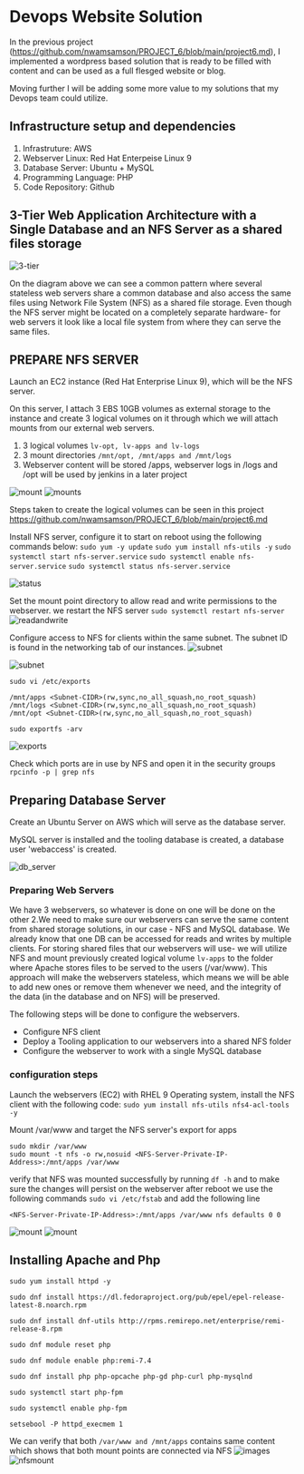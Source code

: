 # Devops Website Solution
In the previous project (https://github.com/nwamsamson/PROJECT_6/blob/main/project6.md), I implemented a wordpress based solution that is ready to be filled with content and can be used as a full flesged website or blog. 

Moving further I will be adding some more value to my solutions that my Devops team could utilize. 

## Infrastructure setup and dependencies
1. Infrastruture: AWS
2. Webserver Linux: Red Hat Enterpeise Linux 9
3. Database Server: Ubuntu + MySQL
4. Programming Language: PHP
5. Code Repository: Github

## 3-Tier Web Application Architecture with a Single Database and an NFS Server as a shared files storage

![3-tier](./Images/3-tier_architecture.PNG)

On the diagram above we can see a common pattern where several stateless web servers share a common database and also access the same files using Network File System (NFS) as a shared file storage. Even though the NFS server might be located on a completely separate hardware- for web servers it look like a local file system from where they can serve the same files.


## PREPARE NFS SERVER

Launch an EC2 instance (Red Hat Enterprise Linux 9), which will be the NFS server. 

On this server, I attach 3 EBS 10GB volumes as external storage to the instance and create 3 logical volumes on it through which we will attach mounts from our external web servers. 

1. 3 logical volumes `lv-opt, lv-apps and lv-logs`
2. 3 mount directories `/mnt/opt, /mnt/apps and /mnt/logs`
3. Webserver content will be stored /apps, webserver logs in /logs and /opt will be used by jenkins in a later project

![mount](./Images/mount_commands.PNG)
![mounts](./Images/mountpoints.PNG)

Steps taken to create the logical volumes can be seen in this project https://github.com/nwamsamson/PROJECT_6/blob/main/project6.md

Install NFS server, configure it to start on reboot using the following commands below:
`sudo yum -y update`
`sudo yum install nfs-utils -y`
`sudo systemctl start nfs-server.service`
`sudo systemctl enable nfs-server.service`
`sudo systemctl status nfs-server.service`

![status](./Images/nfsstatus.PNG)

Set the mount point directory to allow read and write permissions to the webserver. we restart the NFS server `sudo systemctl restart nfs-server`
![readandwrite](./Images/readandwriteperm.PNG)

Configure access to NFS for clients within the same subnet. The subnet ID is found in the networking tab of our instances.
![subnet](./Images/subnetid.PNG)

![subnet](./Images/subnetcidrPNG.PNG)

```
sudo vi /etc/exports

/mnt/apps <Subnet-CIDR>(rw,sync,no_all_squash,no_root_squash)
/mnt/logs <Subnet-CIDR>(rw,sync,no_all_squash,no_root_squash)
/mnt/opt <Subnet-CIDR>(rw,sync,no_all_squash,no_root_squash)

sudo exportfs -arv
```
![exports](./Images/exports_config.PNG)

Check which ports are in use by NFS and open it in the security groups `rpcinfo -p | grep nfs`

## Preparing Database Server
Create an Ubuntu Server on AWS which will serve as the database server.

MySQL server is installed and the tooling database is created, a database user 'webaccess' is created. 

![db_server](./Images/databasesetup.PNG)

### Preparing Web Servers

We have 3 webservers, so whatever is done on one will be done on the other 2.We need to make sure our webservers can serve the same content from shared storage solutions, in our case - NFS and MySQL database.
We already know that one DB can be accessed for reads and writes by multiple clients. For storing shared files that our webservers will use- we will utilize NFS and mount previously created logical volume `lv-apps` to the folder where Apache stores files to be served to the users (/var/www).
This approach will make the webservers stateless, which means we will be able to add new ones or remove them whenever we need, and the integrity of the data (in the database and on NFS) will be preserved. 

The following steps will be done to configure the webservers.
* Configure NFS client
* Deploy a Tooling application to our webservers into a shared NFS folder
* Configure the webserver to work with a single MySQL database

### configuration steps
Launch the webservers (EC2) with RHEL 9 Operating system, install the NFS client with the following code:
`sudo yum install nfs-utils nfs4-acl-tools -y`

Mount /var/www and target the NFS server's export for apps
```
sudo mkdir /var/www
sudo mount -t nfs -o rw,nosuid <NFS-Server-Private-IP-Address>:/mnt/apps /var/www

```
verify that NFS was mounted successfully by running `df -h` and to  make sure the changes will persist on the webserver after reboot we use the following commands `sudo vi /etc/fstab` and add the following line 

`<NFS-Server-Private-IP-Address>:/mnt/apps /var/www nfs defaults 0 0`

![mount](./Images/webservermount.PNG)
![mount](./Images/webserverconfig.PNG)

## Installing Apache and Php
```
sudo yum install httpd -y

sudo dnf install https://dl.fedoraproject.org/pub/epel/epel-release-latest-8.noarch.rpm

sudo dnf install dnf-utils http://rpms.remirepo.net/enterprise/remi-release-8.rpm

sudo dnf module reset php

sudo dnf module enable php:remi-7.4

sudo dnf install php php-opcache php-gd php-curl php-mysqlnd

sudo systemctl start php-fpm

sudo systemctl enable php-fpm

setsebool -P httpd_execmem 1

```
We can verify that both `/var/www and /mnt/apps` contains same content which shows that both mount points are connected via NFS
![images](./Images/webservermountverify.PNG)
![nfsmount](./Images/nfsservermountverify.PNG)




